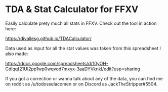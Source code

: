 # TDA & Stat Calculator for FFXV

Easily calculate prety much all stats in FFXV. Check out the tool in action here:

https://divallesg.github.io/TDACalculator/

Data used as input for all the stat values was taken from this spreadsheet I also made:

https://docs.google.com/spreadsheets/d/10yOH-Cdlqqf21UI2pp1wp0wqvod7mxyx-3aaDYVknkI/edit?usp=sharing

If you got a correction or wanna talk about any of the data, you can find me on reddit as /u/todosselacomen or on Discord as JackTheStripper#5504.
